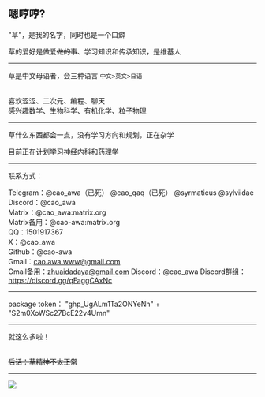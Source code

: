 ## 嗯哼哼?
"草"，是我的名字，同时也是一个口癖

草的爱好是做爱~~做的事~~、学习知识和传承知识，是维基人
<hr>

草是中文母语者，会三种语言 ``` 中文>英文>日语 ```

\
喜欢涩涩、二次元、编程、聊天 \
感兴趣数学、生物科学、有机化学、粒子物理

<hr>
草什么东西都会一点，没有学习方向和规划，正在杂学

目前正在计划学习神经内科和药理学

<hr>
联系方式：

Telegram：~~@cao_awa~~（已死） ~~@cao_qaq~~（已死） @syrmaticus  @sylviidae\
Discord：@cao_awa\
Matrix：@cao_awa:matrix.org\
Matrix备用：@cao-awa:matrix.org\
QQ：1501917367\
X：@cao_awa\
Github：@cao-awa\
Gmail：cao.awa.www@gmail.com\
Gmail备用：zhuaidadaya@gmail.com
Discord：@cao_awa
Discord群组：https://discord.gg/qFaggCAxNc

<hr>
package token：
"ghp_UgALm1Ta2ONYeNh" + "S2m0XoWSc27BcE22v4Umn"

<hr>
就这么多啦！

\
~~后话：草精神不太正常~~
<hr>

![](https://count.getloli.com/get/@cao-awa.github.readme?theme=rule34)
